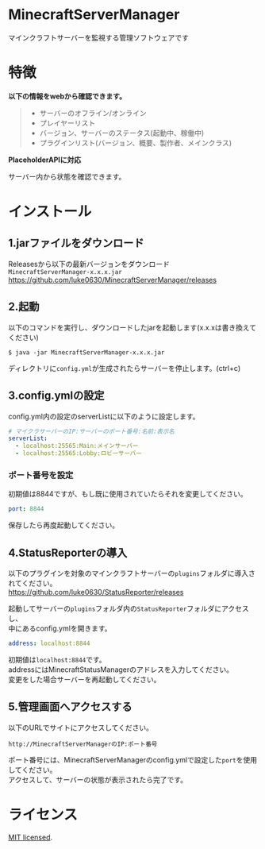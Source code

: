 MinecraftServerManager
====

マインクラフトサーバーを監視する管理ソフトウェアです

# 特徴
**以下の情報をwebから確認できます。**
> * サーバーのオフライン/オンライン
> * プレイヤーリスト
> * バージョン、サーバーのステータス(起動中、稼働中)
> * プラグインリスト(バージョン、概要、製作者、メインクラス)

**PlaceholderAPIに対応**

サーバー内から状態を確認できます。
# インストール
## 1.jarファイルをダウンロード 

Releasesから以下の最新バージョンをダウンロード  
``MinecraftServerManager-x.x.x.jar``  
<https://github.com/luke0630/MinecraftServerManager/releases>
## 2.起動
以下のコマンドを実行し、ダウンロードしたjarを起動します(x.x.xは書き換えてください)
````
$ java -jar MinecraftServerManager-x.x.x.jar
````
ディレクトリに`config.yml`が生成されたらサーバーを停止します。(ctrl+c)
## 3.config.ymlの設定
config.yml内の設定のserverListに以下のように設定します。  
``` yaml
# マイクラサーバーのIP:サーバーのポート番号:名前:表示名
serverList:
  - localhost:25565:Main:メインサーバー
  - localhost:25565:Lobby:ロビーサーバー
```

### ポート番号を設定
初期値は8844ですが、もし既に使用されていたらそれを変更してください。
``` yaml
port: 8844
```

保存したら再度起動してください。

## 4.StatusReporterの導入
以下のプラグインを対象のマインクラフトサーバーの`plugins`フォルダに導入されてください。  
<https://github.com/luke0630/StatusReporter/releases>

起動してサーバーの`plugins`フォルダ内の`StatusReporter`フォルダにアクセスし、  
中にあるconfig.ymlを開きます。
```yaml
address: localhost:8844
```
初期値は`localhost:8844`です。  
addressにはMinecraftStatusManagerのアドレスを入力してください。  
変更をした場合サーバーを再起動してください。

## 5.管理画面へアクセスする
以下のURLでサイトにアクセスしてください。  
```
http://MinecraftServerManagerのIP:ポート番号
```  
ポート番号には、MinecraftServerManagerのconfig.ymlで設定した`port`を使用してください。  
アクセスして、サーバーの状態が表示されたら完了です。
# ライセンス
[MIT licensed](./LICENSE).